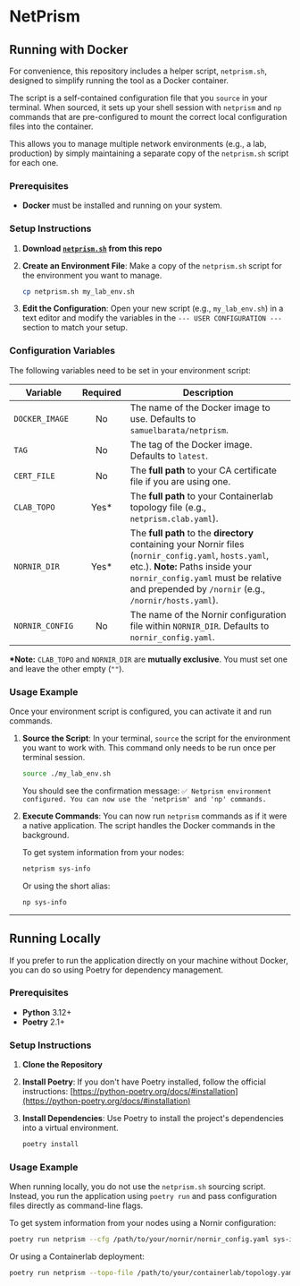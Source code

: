 # NetPrism


## Running with Docker

For convenience, this repository includes a helper script, `netprism.sh`, designed to simplify running the tool as a Docker container.

The script is a self-contained configuration file that you `source` in your terminal. When sourced, it sets up your shell session with `netprism` and `np` commands that are pre-configured to mount the correct local configuration files into the container.

This allows you to manage multiple network environments (e.g., a lab, production) by simply maintaining a separate copy of the `netprism.sh` script for each one.

### Prerequisites

* **Docker** must be installed and running on your system.

### Setup Instructions

1. **Download [`netprism.sh`](neprism.sh) from this repo** 

2.  **Create an Environment File**: Make a copy of the `netprism.sh` script for the environment you want to manage.
    ```bash
    cp netprism.sh my_lab_env.sh
    ```

3.  **Edit the Configuration**: Open your new script (e.g., `my_lab_env.sh`) in a text editor and modify the variables in the `--- USER CONFIGURATION ---` section to match your setup.

### Configuration Variables

The following variables need to be set in your environment script:

| Variable        | Required | Description                                                                                                                                                             |
| --------------- | :------: | ----------------------------------------------------------------------------------------------------------------------------------------------------------------------- |
| `DOCKER_IMAGE`  |    No    | The name of the Docker image to use. Defaults to `samuelbarata/netprism`.                                                                                                |
| `TAG`           |    No    | The tag of the Docker image. Defaults to `latest`.                                                                                                                      |
| `CERT_FILE`     |    No    | The **full path** to your CA certificate file if you are using one.                                                                                           |
| `CLAB_TOPO`     |   Yes* | The **full path** to your Containerlab topology file (e.g., `netprism.clab.yaml`).                                                                                      |
| `NORNIR_DIR`    |   Yes* | The **full path** to the **directory** containing your Nornir files (`nornir_config.yaml`, `hosts.yaml`, etc.). **Note:** Paths inside your `nornir_config.yaml` must be relative and prepended by `/nornir` (e.g., `/nornir/hosts.yaml`). |
| `NORNIR_CONFIG` |    No    | The name of the Nornir configuration file within `NORNIR_DIR`. Defaults to `nornir_config.yaml`.                                                                         |

**\*Note:** `CLAB_TOPO` and `NORNIR_DIR` are **mutually exclusive**. You must set one and leave the other empty (`""`).

### Usage Example

Once your environment script is configured, you can activate it and run commands.

1.  **Source the Script**: In your terminal, `source` the script for the environment you want to work with. This command only needs to be run once per terminal session.

    ```bash
    source ./my_lab_env.sh
    ```
    You should see the confirmation message:
    `✅ Netprism environment configured. You can now use the 'netprism' and 'np' commands.`

2.  **Execute Commands**: You can now run `netprism` commands as if it were a native application. The script handles the Docker commands in the background.

    To get system information from your nodes:
    ```bash
    netprism sys-info
    ```
    Or using the short alias:
    ```bash
    np sys-info
    ```

---

## Running Locally

If you prefer to run the application directly on your machine without Docker, you can do so using Poetry for dependency management.

### Prerequisites

* **Python** 3.12+
* **Poetry** 2.1+

### Setup Instructions

1.  **Clone the Repository**

2.  **Install Poetry**: If you don't have Poetry installed, follow the official instructions:
    [https://python-poetry.org/docs/#installation](https://python-poetry.org/docs/#installation)

3.  **Install Dependencies**: Use Poetry to install the project's dependencies into a virtual environment.
    ```bash
    poetry install
    ```

### Usage Example

When running locally, you do not use the `netprism.sh` sourcing script. Instead, you run the application using `poetry run` and pass configuration files directly as command-line flags.

To get system information from your nodes using a Nornir configuration:
```bash
poetry run netprism --cfg /path/to/your/nornir/nornir_config.yaml sys-info
```
Or using a Containerlab deployment:
```bash
poetry run netprism --topo-file /path/to/your/containerlab/topology.yaml --cert-file /path/to/your/containerlab/clab-deployment-folder/.tls/ca/ca.pem sys-info
``` 
